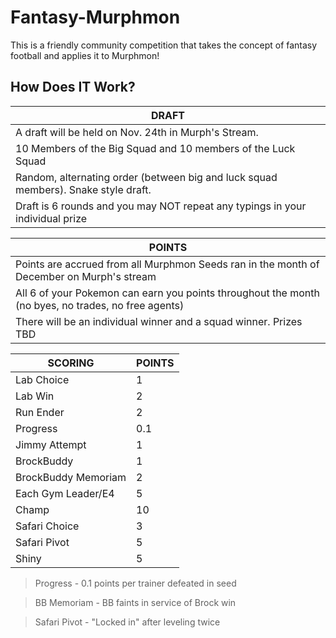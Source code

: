 # Fantasy-Murphmon
This is a friendly community competition that takes the concept of fantasy football and applies it to Murphmon!

## How Does IT Work?

|DRAFT|
|-|
|A draft will be held on Nov. 24th in Murph's Stream.|
|10 Members of the Big Squad and 10 members of the Luck Squad|
|Random, alternating order (between big and luck squad members). Snake style draft.|
|Draft is 6 rounds and you may NOT repeat any typings in your individual prize|

|POINTS|
|-|
|Points are accrued from all Murphmon Seeds ran in the month of December on Murph's stream|
|All 6 of your Pokemon can earn you points throughout the month (no byes, no trades, no free agents)|
|There will be an individual winner and a squad winner. Prizes TBD|

|SCORING|POINTS|
|-|-|
|Lab Choice| 1 |
|Lab Win| 2 |
|Run Ender| 2 |
|Progress| 0.1 |
|Jimmy Attempt| 1 |
|BrockBuddy| 1 |
|BrockBuddy Memoriam| 2 |
|Each Gym Leader/E4| 5 |
|Champ| 10 |
|Safari Choice| 3 |
|Safari Pivot| 5 |
|Shiny| 5 |

> Progress - 0.1 points per trainer defeated in seed

> BB Memoriam - BB faints in service of Brock win

> Safari Pivot - "Locked in" after leveling twice
